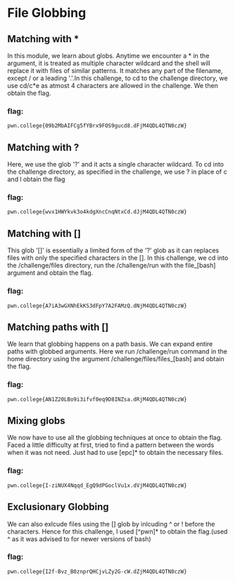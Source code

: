 # File Globbing

## Matching with *
In this module, we learn about globs. Anytime we encounter a * in the argument, it is treated as multiple character wildcard and the shell will replace it with files of similar patterns. It matches any part of the filename, except / or a leading '.'.In this challenge, to cd to the challenge directory, we use cd/c*e as atmost 4 characters are allowed in the challenge. We then obtain the flag.
### flag:
```pwn.college{09b2MbAIFCg5fYBrx9FOS9gucd8.dFjM4QDL4QTN0czW}```

## Matching with ?
Here, we use the glob '?' and it acts a single character wildcard. To cd into the challenge directory, as specified in the challenge, we use ? in place of c and l obtain the flag
### flag:
```pwn.college{wvx1HWYkvk3o4kdgXncCnqNtxCd.dJjM4QDL4QTN0czW}```

## Matching with []
This glob '[]' is essentially a limited form of the '?' glob as it can replaces files with only the specified characters in the []. In this challenge, we cd into the /challenge/files directory, run the /challenge/run with the file_[bash] argument and obtain the flag.
### flag:
```pwn.college{A7iA3wGXNhEkKS3dFpY7A2FAMzQ.dNjM4QDL4QTN0czW}```

## Matching paths with []
We learn that globbing happens on a path basis. We can expand entire paths with globbed arguments. Here we run /challenge/run command in the home directory using the argument /challenge/files/files_[bash] and obtain the flag.
### flag:
```pwn.college{AN1Z20LBo9i3ifvf0eq9D8INZsa.dRjM4QDL4QTN0czW}```

## Mixing globs
We now have to use all the globbing techniques at once to obtain the flag.
Faced a little difficulty at first, tried to find a pattern between the words when it was not need. Just had to use [epc]* to obtain the necessary files.
### flag:
```pwn.college{I-ziNUX4Nqqd_EgQ9dPGoclVu1x.dVjM4QDL4QTN0czW}```

## Exclusionary Globbing 
We can also exlcude files using the [] glob by inlcuding ^ or ! before the characters. Hence for this challenge, I used [^pwn]* to obtain the flag.(used ^ as it was advised to for newer versions of bash)
### flag:
```pwn.college{I2f-Bvz_B0znprQHCjvLZy2G-cW.dZjM4QDL4QTN0czW}```

